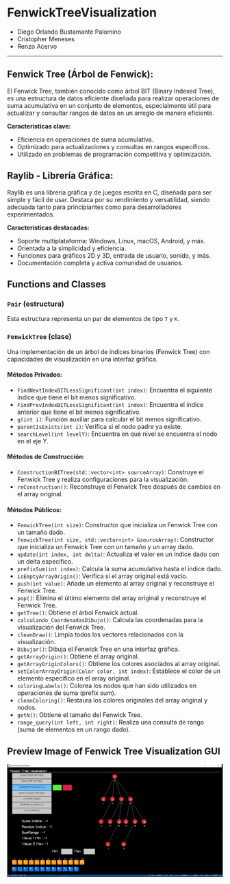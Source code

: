 # FenwickTreeVisualization
- Diego Orlando Bustamante Palomino
- Cristopher Meneses
- Renzo Acervo
---
## Fenwick Tree (Árbol de Fenwick):

El Fenwick Tree, también conocido como árbol BIT (Binary Indexed Tree), es una estructura de datos eficiente diseñada para realizar operaciones de suma acumulativa en un conjunto de elementos, especialmente útil para actualizar y consultar rangos de datos en un arreglo de manera eficiente.

**Características clave:**
- Eficiencia en operaciones de suma acumulativa.
- Optimizado para actualizaciones y consultas en rangos específicos.
- Utilizado en problemas de programación competitiva y optimización.

## Raylib - Librería Gráfica:

Raylib es una librería gráfica y de juegos escrita en C, diseñada para ser simple y fácil de usar. Destaca por su rendimiento y versatilidad, siendo adecuada tanto para principiantes como para desarrolladores experimentados.

**Características destacadas:**
- Soporte multiplataforma: Windows, Linux, macOS, Android, y más.
- Orientada a la simplicidad y eficiencia.
- Funciones para gráficos 2D y 3D, entrada de usuario, sonido, y más.
- Documentación completa y activa comunidad de usuarios.

## Functions and Classes

### `Pair` (estructura)

Esta estructura representa un par de elementos de tipo `T` y `K`.

### `FenwickTree` (clase)

Una implementación de un árbol de índices binarios (Fenwick Tree) con capacidades de visualización en una interfaz gráfica.

#### Métodos Privados:

- `FindNextIndexBITLessSignificant(int index)`: Encuentra el siguiente índice que tiene el bit menos significativo.
- `FindPrevIndexBITLessSignificant(int index)`: Encuentra el índice anterior que tiene el bit menos significativo.
- `g(int i)`: Función auxiliar para calcular el bit menos significativo.
- `parentIsExists(int i)`: Verifica si el nodo padre ya existe.
- `searchLevel(int levelY)`: Encuentra en qué nivel se encuentra el nodo en el eje Y.

#### Métodos de Construcción:

- `ConstructionBITree(std::vector<int> sourceArray)`: Construye el Fenwick Tree y realiza configuraciones para la visualización.
- `reConstruction()`: Reconstruye el Fenwick Tree después de cambios en el array original.

#### Métodos Públicos:

- `FenwickTree(int size)`: Constructor que inicializa un Fenwick Tree con un tamaño dado.
- `FenwickTree(int size, std::vector<int> &sourceArray)`: Constructor que inicializa un Fenwick Tree con un tamaño y un array dado.
- `update(int index, int delta)`: Actualiza el valor en un índice dado con un delta específico.
- `prefixSum(int index)`: Calcula la suma acumulativa hasta el índice dado.
- `isEmptyArrayOrigin()`: Verifica si el array original está vacío.
- `push(int value)`: Añade un elemento al array original y reconstruye el Fenwick Tree.
- `pop()`: Elimina el último elemento del array original y reconstruye el Fenwick Tree.
- `getTree()`: Obtiene el árbol Fenwick actual.
- `calculando_CoordenadasDibujo()`: Calcula las coordenadas para la visualización del Fenwick Tree.
- `cleanDraw()`: Limpia todos los vectores relacionados con la visualización.
- `Dibujar()`: Dibuja el Fenwick Tree en una interfaz gráfica.
- `getArrayOrigin()`: Obtiene el array original.
- `getArrayOriginColors()`: Obtiene los colores asociados al array original.
- `setColorArrayOrigin(Color color, int index)`: Establece el color de un elemento específico en el array original.
- `coloringLabels()`: Colorea los nodos que han sido utilizados en operaciones de suma (prefix sum).
- `cleanColoring()`: Restaura los colores originales del array original y nodos.
- `getN()`: Obtiene el tamaño del Fenwick Tree.
- `range_query(int left, int right)`: Realiza una consulta de rango (suma de elementos en un rango dado).
## Preview Image of Fenwick Tree Visualization GUI 
![image](FenwickTreeVisualizationTest.PNG)

